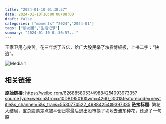 ```yaml
---
title: "2024-01-10 01:30:57"
date: 2024-01-10T10:00:00+08:00
draft: false
categories: ["moments","2024","2024-01"]
tags: ["朋友圈","生活记录"]
summary: "2024-01-10 01:30:57..."
---
```


王家卫用心良苦。花三年烧了五亿，给广大股民举了块赛博板板，上书二字：“快逃”。

![Media 1](/Moments/photos/2024-01-10/202401100130570.jpg)

## 相关链接

**原始链接:** https://weibo.com/6268858053/4988425409397335?sourceType=weixin&from=10DB195010&wm=4260_0001&featurecode=newtitle&s_channel=5&s_trans=5530774522_4988425409397335
**链接标题:** 繁花大结局，宝总股票差点被平仓归零最后退出股市换了块地去浦东种花，还点了一句股

